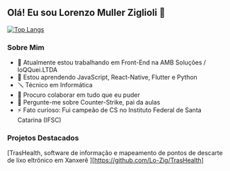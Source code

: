 ## Olá! Eu sou Lorenzo Muller Ziglioli 👋

[![Top Langs](https://github-readme-stats.vercel.app/api/top-langs/?username=Lo-Zig&layout=compact)](https://github.com/Lo-Zig/github-readme-stats)

### Sobre Mim
- 🔭 Atualmente estou trabalhando em Front-End na AMB Soluções / loQQuei.LTDA
- 🌱 Estou aprendendo JavaScript, React-Native, Flutter e Python
- 🪛 Técnico em Informática 
- 👯 Procuro colaborar em tudo que eu puder
- 💬 Pergunte-me sobre Counter-Strike, pai da aulas
- ⚡ Fato curioso: Fui campeão de CS no Instituto Federal de Santa Catarina (IFSC)

### Projetos Destacados
[TrasHealth, software de informação e mapeamento de pontos de descarte de lixo eltrônico em Xanxerê ][https://github.com/Lo-Zig/TrasHealth]
